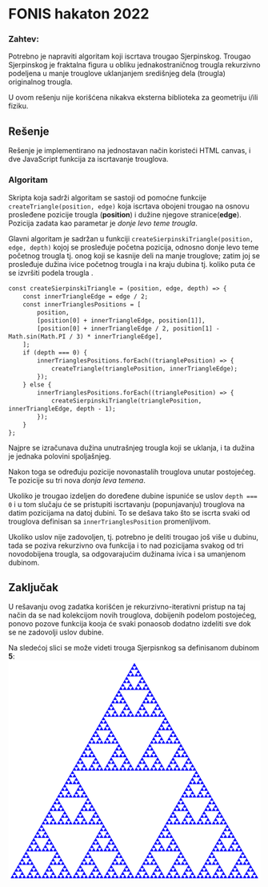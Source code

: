# FONIS hakaton 2022

### Zahtev:
Potrebno je napraviti algoritam koji iscrtava trougao Sjerpinskog. Trougao Sjerpinskog je fraktalna figura u obliku jednakostraničnog 
trougla rekurzivno podeljena u manje trouglove uklanjanjem središnjeg dela (trougla) originalnog trougla.

U ovom rešenju nije korišćena nikakva eksterna biblioteka za geometriju i/ili fiziku.

## Rešenje
Rešenje je implementirano na jednostavan način koristeći HTML canvas, i dve JavaScript funkcija za iscrtavanje trouglova.

### Algoritam

Skripta koja sadrži algoritam se sastoji od pomoćne funkcije `createTriangle(position, edge)` koja iscrtava obojeni trougao
na osnovu prosleđene pozicije trougla (**position**) i dužine njegove stranice(**edge**). Pozicija zadata kao parametar je *donje levo teme trougla*.

Glavni algoritam je sadržan u funkciji `createSierpinskiTriangle(position, edge, depth)` kojoj se prosleđuje
početna pozicija, odnosno donje levo teme početnog trougla tj. onog koji se kasnije deli na manje trouglove;
zatim joj se prosleđuje dužina ivice početnog trougla i na kraju dubina tj. koliko puta će se izvršiti podela trougla .

```ecmascript 6
const createSierpinskiTriangle = (position, edge, depth) => {
    const innerTriangleEdge = edge / 2; 
    const innerTrianglesPositions = [
        position,
        [position[0] + innerTriangleEdge, position[1]],
        [position[0] + innerTriangleEdge / 2, position[1] - Math.sin(Math.PI / 3) * innerTriangleEdge],
    ];
    if (depth === 0) {
        innerTrianglesPositions.forEach((trianglePosition) => {
            createTriangle(trianglePosition, innerTriangleEdge);
        });
    } else {
        innerTrianglesPositions.forEach((trianglePosition) => {
            createSierpinskiTriangle(trianglePosition, innerTriangleEdge, depth - 1);
        });
    }
};
```

Najpre se izračunava dužina unutrašnjeg trougla koji se uklanja, i ta dužina je jednaka polovini spoljašnjeg.

Nakon toga se određuju pozicije novonastalih trouglova unutar postojećeg. Te pozicije su tri nova *donja leva temena*.

Ukoliko je trougao izdeljen do doređene dubine ispuniće se uslov `depth === 0` i u tom slučaju će se pristupiti
iscrtavanju (popunjavanju) trouglova na datim pozicijama na datoj dubini. To se dešava tako što se iscrta svaki od trouglova
definisan sa `innerTrianglesPosition` promenljivom.

Ukoliko uslov nije zadovoljen, tj. potrebno je deliti trougao još više u dubinu, tada se poziva rekurzivno ova funkcija
i to nad pozicijama svakog od tri novodobijena trougla, sa odgovarajućim dužinama ivica i sa umanjenom dubinom.

## Zaključak
U rešavanju ovog zadatka korišćen je rekurzivno-iterativni pristup na taj način da se nad kolekcijom novih trouglova, 
dobijenih podelom postojećeg, ponovo pozove funkcija kooja će svaki ponaosob dodatno izdeliti sve dok se ne zadovolji uslov dubine.

Na sledećoj slici se može videti trouga Sjerpisnkog sa definisanom dubinom **5**:
![Sierpinski triangle](public/sierpinski.png)

